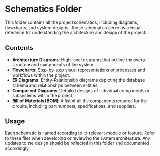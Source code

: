 # Schematics Folder

This folder contains all the project schematics, including diagrams, flowcharts, and system designs. These schematics serve as a visual reference for understanding the architecture and design of the project.

## Contents

- **Architecture Diagrams**: High-level diagrams that outline the overall structure and components of the system.
- **Flowcharts**: Step-by-step visual representations of processes and workflows within the project.
- **ER Diagrams**: Entity-Relationship diagrams depicting the database schema and relationships between entities.
- **Component Diagrams**: Detailed designs of individual components or subsystems within the project.
- **Bill of Materials (BOM)**: A list of all the components required for the circuits, including part numbers, specifications, and suppliers.

## Usage

Each schematic is named according to its relevant module or feature. Refer to these files when developing or reviewing the system architecture. Any updates to the design should be reflected in this folder and documented accordingly.
